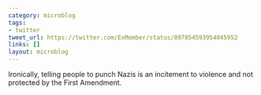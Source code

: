 ```yaml
---
category: microblog
tags:
- twitter
tweet_url: https://twitter.com/ExMember/status/897854593954045952
links: []
layout: microblog
---
```

Ironically, telling people to punch Nazis is an incitement to violence and not protected by the First Amendment.
